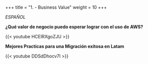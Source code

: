 +++ 
title = "1. - Business Value" 
weight = 10
+++

*ESPAÑOL*

**¿Qué valor de negocio puedo esperar lograr con el uso de AWS?**

{{< youtube HCElRXgoZJU >}}

**Mejores Practicas para una Migración exitosa en Latam**

{{< youtube DDSdDhocv7I >}}